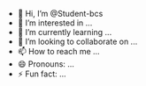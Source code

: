 - 👋 Hi, I’m @Student-bcs
- 👀 I’m interested in ...
- 🌱 I’m currently learning ...
- 💞️ I’m looking to collaborate on ...
- 📫 How to reach me ...
- 😄 Pronouns: ...
- ⚡ Fun fact: ...

<!---
Student-bcs/Student-bcs is a ✨ special ✨ repository because its `README.md` (this file) appears on your GitHub profile.
You can click the Preview link to take a look at your changes.
--->

